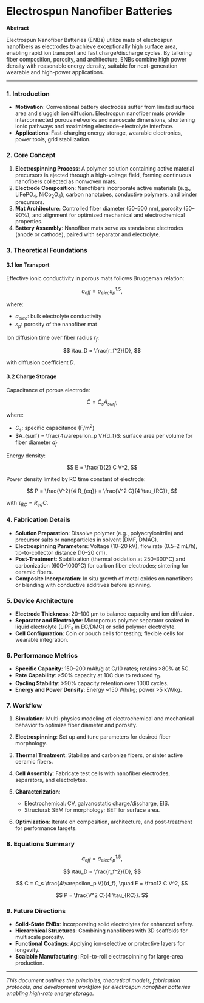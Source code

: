 # Electrospun Nanofiber Batteries

**Abstract**

Electrospun Nanofiber Batteries (ENBs) utilize mats of electrospun nanofibers as electrodes to achieve exceptionally high surface area, enabling rapid ion transport and fast charge/discharge cycles. By tailoring fiber composition, porosity, and architecture, ENBs combine high power density with reasonable energy density, suitable for next-generation wearable and high-power applications.

---

### 1. Introduction

* **Motivation**: Conventional battery electrodes suffer from limited surface area and sluggish ion diffusion. Electrospun nanofiber mats provide interconnected porous networks and nanoscale dimensions, shortening ionic pathways and maximizing electrode–electrolyte interface.
* **Applications**: Fast-charging energy storage, wearable electronics, power tools, grid stabilization.

### 2. Core Concept

1. **Electrospinning Process**: A polymer solution containing active material precursors is ejected through a high-voltage field, forming continuous nanofibers collected as nonwoven mats.
2. **Electrode Composition**: Nanofibers incorporate active materials (e.g., LiFePO<sub>4</sub>, NiCo<sub>2</sub>O<sub>4</sub>), carbon nanotubes, conductive polymers, and binder precursors.
3. **Mat Architecture**: Controlled fiber diameter (50–500 nm), porosity (50–90%), and alignment for optimized mechanical and electrochemical properties.
4. **Battery Assembly**: Nanofiber mats serve as standalone electrodes (anode or cathode), paired with separator and electrolyte.

### 3. Theoretical Foundations

#### 3.1 Ion Transport

Effective ionic conductivity in porous mats follows Bruggeman relation:

$$
\sigma_{eff} = \sigma_{elec} \varepsilon_p^{1.5},
$$

where:

* $\sigma_{elec}$: bulk electrolyte conductivity
* $\varepsilon_p$: porosity of the nanofiber mat

Ion diffusion time over fiber radius $r_f$:

$$
\tau_D = \frac{r_f^2}{D},
$$

with diffusion coefficient $D$.

#### 3.2 Charge Storage

Capacitance of porous electrode:

$$
C = C_s A_{surf},
$$

where:

* $C_s$: specific capacitance (F/m<sup>2</sup>)
* $A_{surf} = \frac{4\varepsilon_p V}{d_f}$: surface area per volume for fiber diameter $d_f$

Energy density:

$$
E = \frac{1}{2} C V^2,
$$

Power density limited by RC time constant of electrode:

$$
P = \frac{V^2}{4 R_{eq}} = \frac{V^2 C}{4 \tau_{RC}},
$$

with $\tau_{RC} = R_{eq} C$.

### 4. Fabrication Details

* **Solution Preparation**: Dissolve polymer (e.g., polyacrylonitrile) and precursor salts or nanoparticles in solvent (DMF, DMAC).
* **Electrospinning Parameters**: Voltage (10–20 kV), flow rate (0.5–2 mL/h), tip-to-collector distance (10–20 cm).
* **Post-Treatment**: Stabilization (thermal oxidation at 250–300°C) and carbonization (600–1000°C) for carbon fiber electrodes; sintering for ceramic fibers.
* **Composite Incorporation**: In situ growth of metal oxides on nanofibers or blending with conductive additives before spinning.

### 5. Device Architecture

* **Electrode Thickness**: 20–100 μm to balance capacity and ion diffusion.
* **Separator and Electrolyte**: Microporous polymer separator soaked in liquid electrolyte (LiPF₆ in EC/DMC) or solid polymer electrolyte.
* **Cell Configuration**: Coin or pouch cells for testing; flexible cells for wearable integration.

### 6. Performance Metrics

* **Specific Capacity**: 150–200 mAh/g at C/10 rates; retains >80% at 5C.
* **Rate Capability**: >50% capacity at 10C due to reduced $\tau_D$.
* **Cycling Stability**: >90% capacity retention over 1000 cycles.
* **Energy and Power Density**: Energy \~150 Wh/kg; power >5 kW/kg.

### 7. Workflow

1. **Simulation**: Multi-physics modeling of electrochemical and mechanical behavior to optimize fiber diameter and porosity.
2. **Electrospinning**: Set up and tune parameters for desired fiber morphology.
3. **Thermal Treatment**: Stabilize and carbonize fibers, or sinter active ceramic fibers.
4. **Cell Assembly**: Fabricate test cells with nanofiber electrodes, separators, and electrolytes.
5. **Characterization**:

   * Electrochemical: CV, galvanostatic charge/discharge, EIS.
   * Structural: SEM for morphology; BET for surface area.
6. **Optimization**: Iterate on composition, architecture, and post-treatment for performance targets.

### 8. Equations Summary

$$
\sigma_{eff} = \sigma_{elec} \varepsilon_p^{1.5},
$$

$$
\tau_D = \frac{r_f^2}{D},
$$

$$
C = C_s \frac{4\varepsilon_p V}{d_f}, \quad E = \frac12 C V^2,
$$

$$
P = \frac{V^2 C}{4 \tau_{RC}}.
$$

### 9. Future Directions

* **Solid-State ENBs**: Incorporating solid electrolytes for enhanced safety.
* **Hierarchical Structures**: Combining nanofibers with 3D scaffolds for multiscale porosity.
* **Functional Coatings**: Applying ion-selective or protective layers for longevity.
* **Scalable Manufacturing**: Roll-to-roll electrospinning for large-area production.

---

*This document outlines the principles, theoretical models, fabrication protocols, and development workflow for electrospun nanofiber batteries enabling high-rate energy storage.*
